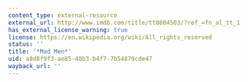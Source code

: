 ```yaml
---
content_type: external-resource
external_url: http://www.imdb.com/title/tt0804503/?ref_=fn_al_tt_1
has_external_license_warning: true
license: https://en.wikipedia.org/wiki/All_rights_reserved
status: ''
title: '*Mad Men*'
uid: a8d8f9f3-ae85-48b3-b4f7-7b54879cde47
wayback_url: ''
---
```

